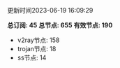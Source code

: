 更新时间2023-06-19 16:09:29

**总订阅: 45**
**总节点: 655**
**有效节点: 190**
- v2ray节点: 158
- trojan节点: 18
- ss节点: 14
